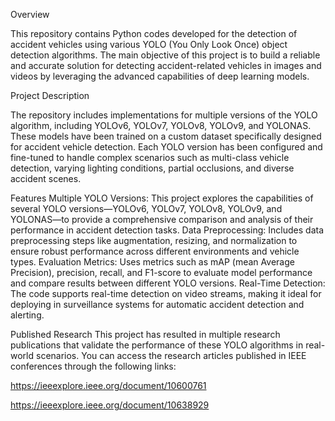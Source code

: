 Overview

This repository contains Python codes developed for the detection of accident vehicles using various YOLO (You Only Look Once) object detection algorithms. The main objective of this project is to build a reliable and accurate solution for detecting accident-related vehicles in images and videos by leveraging the advanced capabilities of deep learning models.

Project Description

The repository includes implementations for multiple versions of the YOLO algorithm, including YOLOv6, YOLOv7, YOLOv8, YOLOv9, and YOLONAS. These models have been trained on a custom dataset specifically designed for accident vehicle detection. Each YOLO version has been configured and fine-tuned to handle complex scenarios such as multi-class vehicle detection, varying lighting conditions, partial occlusions, and diverse accident scenes.


Features
Multiple YOLO Versions: This project explores the capabilities of several YOLO versions—YOLOv6, YOLOv7, YOLOv8, YOLOv9, and YOLONAS—to provide a comprehensive comparison and analysis of their performance in accident detection tasks.
Data Preprocessing: Includes data preprocessing steps like augmentation, resizing, and normalization to ensure robust performance across different environments and vehicle types.
Evaluation Metrics: Uses metrics such as mAP (mean Average Precision), precision, recall, and F1-score to evaluate model performance and compare results between different YOLO versions.
Real-Time Detection: The code supports real-time detection on video streams, making it ideal for deploying in surveillance systems for automatic accident detection and alerting.

Published Research
This project has resulted in multiple research publications that validate the performance of these YOLO algorithms in real-world scenarios. You can access the research articles published in IEEE conferences through the following links:

https://ieeexplore.ieee.org/document/10600761

https://ieeexplore.ieee.org/document/10638929
